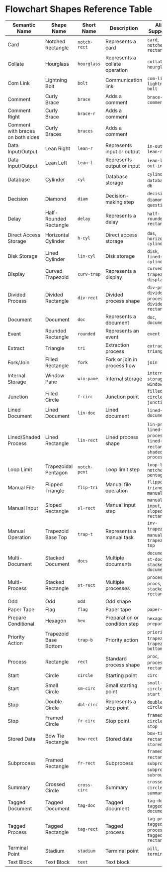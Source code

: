 # Flowchart Shapes Reference Table

| Semantic Name | Shape Name | Short Name | Description | Alias Supported |
|---|---|---|---|---|
| Card | Notched Rectangle | `notch-rect` | Represents a card | `card`, `notched-rectangle` |
| Collate | Hourglass | `hourglass` | Represents a collate operation | `collate`, `hourglass` |
| Com Link | Lightning Bolt | `bolt` | Communication link | `com-link`, `lightning-bolt` |
| Comment | Curly Brace | `brace` | Adds a comment | `brace-l`, `comment` |
| Comment Right | Curly Brace | `brace-r` | Adds a comment |  |
| Comment with braces on both sides | Curly Braces | `braces` | Adds a comment |  |
| Data Input/Output | Lean Right | `lean-r` | Represents input or output | `in-out`, `lean-right` |
| Data Input/Output | Lean Left | `lean-l` | Represents output or input | `lean-left`, `out-in` |
| Database | Cylinder | `cyl` | Database storage | `cylinder`, `database`, `db` |
| Decision | Diamond | `diam` | Decision-making step | `decision`, `diamond`, `question` |
| Delay | Half-Rounded Rectangle | `delay` | Represents a delay | `half-rounded-rectangle` |
| Direct Access Storage | Horizontal Cylinder | `h-cyl` | Direct access storage | `das`, `horizontal-cylinder` |
| Disk Storage | Lined Cylinder | `lin-cyl` | Disk storage | `disk`, `lined-cylinder` |
| Display | Curved Trapezoid | `curv-trap` | Represents a display | `curved-trapezoid`, `display` |
| Divided Process | Divided Rectangle | `div-rect` | Divided process shape | `div-proc`, `divided-process`, `divided-rectangle` |
| Document | Document | `doc` | Represents a document | `doc`, `document` |
| Event | Rounded Rectangle | `rounded` | Represents an event | `event` |
| Extract | Triangle | `tri` | Extraction process | `extract`, `triangle` |
| Fork/Join | Filled Rectangle | `fork` | Fork or join in process flow | `join` |
| Internal Storage | Window Pane | `win-pane` | Internal storage | `internal-storage`, `window-pane` |
| Junction | Filled Circle | `f-circ` | Junction point | `filled-circle`, `junction` |
| Lined Document | Lined Document | `lin-doc` | Lined document | `lined-document` |
| Lined/Shaded Process | Lined Rectangle | `lin-rect` | Lined process shape | `lin-proc`, `lined-process`, `lined-rectangle`, `shaded-process` |
| Loop Limit | Trapezoidal Pentagon | `notch-pent` | Loop limit step | `loop-limit`, `notched-pentagon` |
| Manual File | Flipped Triangle | `flip-tri` | Manual file operation | `flipped-triangle`, `manual-file` |
| Manual Input | Sloped Rectangle | `sl-rect` | Manual input step | `manual-input`, `sloped-rectangle` |
| Manual Operation | Trapezoid Base Top | `trap-t` | Represents a manual task | `inv-trapezoid`, `manual`, `trapezoid-top` |
| Multi-Document | Stacked Document | `docs` | Multiple documents | `documents`, `st-doc`, `stacked-document` |
| Multi-Process | Stacked Rectangle | `st-rect` | Multiple processes | `processes`, `procs`, `stacked-rectangle` |
| Odd | Odd | `odd` | Odd shape |  |
| Paper Tape | Flag | `flag` | Paper tape | `paper-tape` |
| Prepare Conditional | Hexagon | `hex` | Preparation or condition step | `hexagon`, `prepare` |
| Priority Action | Trapezoid Base Bottom | `trap-b` | Priority action | `priority`, `trapezoid`, `trapezoid-bottom` |
| Process | Rectangle | `rect` | Standard process shape | `proc`, `process`, `rectangle` |
| Start | Circle | `circle` | Starting point | `circ` |
| Start | Small Circle | `sm-circ` | Small starting point | `small-circle`, `start` |
| Stop | Double Circle | `dbl-circ` | Represents a stop point | `double-circle` |
| Stop | Framed Circle | `fr-circ` | Stop point | `framed-circle`, `stop` |
| Stored Data | Bow Tie Rectangle | `bow-rect` | Stored data | `bow-tie-rectangle`, `stored-data` |
| Subprocess | Framed Rectangle | `fr-rect` | Subprocess | `framed-rectangle`, `subproc`, `subprocess`, `subroutine` |
| Summary | Crossed Circle | `cross-circ` | Summary | `crossed-circle`, `summary` |
| Tagged Document | Tagged Document | `tag-doc` | Tagged document | `tag-doc`, `tagged-document` |
| Tagged Process | Tagged Rectangle | `tag-rect` | Tagged process | `tag-proc`, `tagged-process`, `tagged-rectangle` |
| Terminal Point | Stadium | `stadium` | Terminal point | `pill`, `terminal` |
| Text Block | Text Block | `text` | Text block |  |